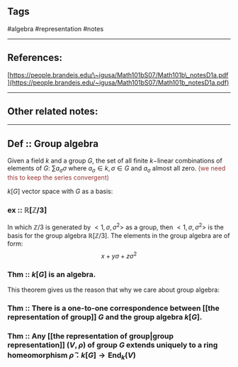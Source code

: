 

## Tags
#algebra #representation #notes 

---

## References:
[https://people.brandeis.edu/\~igusa/Math101bS07/Math101b\_notesD1a.pdf](https://people.brandeis.edu/~igusa/Math101bS07/Math101b_notesD1a.pdf)

---
## Other related notes:


---
## Def :: Group algebra
Given a field $k$ and a group $G$, the set of all finite $k-$linear combinations of elements of $G$: $\sum\limits a_{\sigma}\sigma$ where $a_{\sigma}\in k, \sigma\in G$ and $a_{\sigma}$ almost all zero. <font color="#953734">(we need this to keep the series convergent)</font>

$k[G]$ vector space with $G$ as a basis:
### ex :: $\mathbb{R}[\mathbb{Z}/3]$

In which $\mathbb{Z}/3$ is generated by $<1,\sigma,\sigma^{2}>$ as a group, then $<1,\sigma,\sigma^{2}>$ is the basis for the group algebra $\mathbb{R}[\mathbb{Z}/3]$. The elements in the group algebra are of form: 
$$x+y\sigma+z\sigma^{2}$$

### Thm :: $k[G]$ is an algebra.

This theorem gives us the reason that why we care about group algebra:
### Thm :: There is a one-to-one correspondence between [[the representation of group]] $G$ and the group algebra $k[G]$.


### Thm :: Any [[the representation of group|group representation]]  $(V,\rho)$ of group $G$ extends uniquely to a ring homeomorphism $\bar{\rho}：k[G]\rightarrow \text{End}_{k}(V)$ 